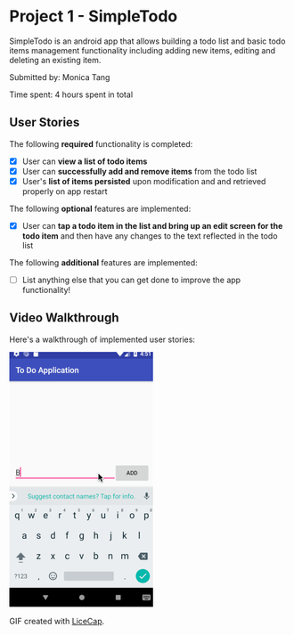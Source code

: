 # Project 1 - SimpleTodo

SimpleTodo is an android app that allows building a todo list and basic todo items management functionality including adding new items, editing and deleting an existing item.

Submitted by: Monica Tang

Time spent: 4 hours spent in total

## User Stories

The following **required** functionality is completed:

* [x] User can **view a list of todo items**
* [x] User can **successfully add and remove items** from the todo list
* [x] User's **list of items persisted** upon modification and and retrieved properly on app restart

The following **optional** features are implemented:

* [x] User can **tap a todo item in the list and bring up an edit screen for the todo item** and then have any changes to the text reflected in the todo list

The following **additional** features are implemented:

* [ ] List anything else that you can get done to improve the app functionality!

## Video Walkthrough

Here's a walkthrough of implemented user stories:

![Walkthrough](https://github.com/monicatang/ToDoApplication/blob/master/project_1_todo.gif)

GIF created with [LiceCap](http://www.cockos.com/licecap/).


